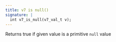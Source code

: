 ```yaml
---
title: v7 is null()
signature: |
  int v7_is_null(v7_val_t v);
---
```


Returns true if given value is a primitive `null` value 

